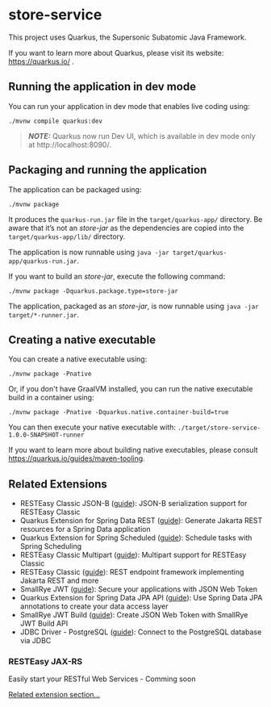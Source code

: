 # store-service

This project uses Quarkus, the Supersonic Subatomic Java Framework.

If you want to learn more about Quarkus, please visit its website: https://quarkus.io/ .

## Running the application in dev mode

You can run your application in dev mode that enables live coding using:
```shell script
./mvnw compile quarkus:dev
```

> **_NOTE:_**  Quarkus now run Dev UI, which is available in dev mode only at http://localhost:8090/.

## Packaging and running the application

The application can be packaged using:
```shell script
./mvnw package
```
It produces the `quarkus-run.jar` file in the `target/quarkus-app/` directory.
Be aware that it’s not an _store-jar_ as the dependencies are copied into the `target/quarkus-app/lib/` directory.

The application is now runnable using `java -jar target/quarkus-app/quarkus-run.jar`.

If you want to build an _store-jar_, execute the following command:
```shell script
./mvnw package -Dquarkus.package.type=store-jar
```

The application, packaged as an _store-jar_, is now runnable using `java -jar target/*-runner.jar`.

## Creating a native executable

You can create a native executable using: 
```shell script
./mvnw package -Pnative
```

Or, if you don't have GraalVM installed, you can run the native executable build in a container using: 
```shell script
./mvnw package -Pnative -Dquarkus.native.container-build=true
```

You can then execute your native executable with: `./target/store-service-1.0.0-SNAPSHOT-runner`

If you want to learn more about building native executables, please consult https://quarkus.io/guides/maven-tooling.

## Related Extensions

- RESTEasy Classic JSON-B ([guide](https://quarkus.io/guides/rest-json)): JSON-B serialization support for RESTEasy Classic
- Quarkus Extension for Spring Data REST ([guide](https://quarkus.io/guides/spring-data-rest)): Generate Jakarta REST resources for a Spring Data application
- Quarkus Extension for Spring Scheduled ([guide](https://quarkus.io/guides/spring-scheduled)): Schedule tasks with Spring Scheduling
- RESTEasy Classic Multipart ([guide](https://quarkus.io/guides/rest-json#multipart-support)): Multipart support for RESTEasy Classic
- RESTEasy Classic ([guide](https://quarkus.io/guides/resteasy)): REST endpoint framework implementing Jakarta REST and more
- SmallRye JWT ([guide](https://quarkus.io/guides/security-jwt)): Secure your applications with JSON Web Token
- Quarkus Extension for Spring Data JPA API ([guide](https://quarkus.io/guides/spring-data-jpa)): Use Spring Data JPA annotations to create your data access layer
- SmallRye JWT Build ([guide](https://quarkus.io/guides/security-jwt-build)): Create JSON Web Token with SmallRye JWT Build API
- JDBC Driver - PostgreSQL ([guide](https://quarkus.io/guides/datasource)): Connect to the PostgreSQL database via JDBC

### RESTEasy JAX-RS

Easily start your RESTful Web Services - Comming soon

[Related extension section...](https://quarkus.io/guides/getting-started#the-jax-rs-resources)
